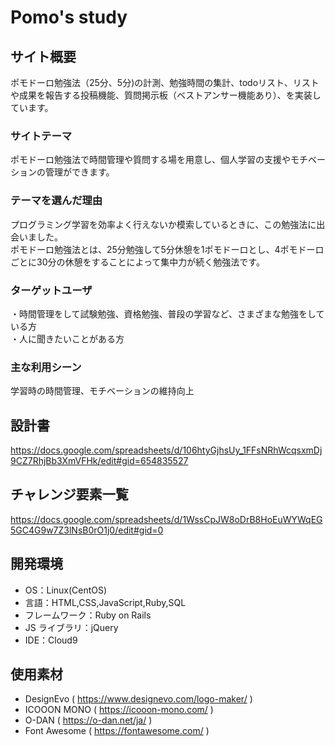 # Pomo's study

## サイト概要

ポモドーロ勉強法（25分、5分)の計測、勉強時間の集計、todoリスト、リストや成果を報告する投稿機能、質問掲示板（ベストアンサー機能あり）、を実装しています。

### サイトテーマ

ポモドーロ勉強法で時間管理や質問する場を用意し、個人学習の支援やモチベーションの管理ができます。

### テーマを選んだ理由

プログラミング学習を効率よく行えないか模索しているときに、この勉強法に出会いました。<br>
ポモドーロ勉強法とは、25分勉強して5分休憩を1ポモドーロとし、4ポモドーロごとに30分の休憩をすることによって集中力が続く勉強法です。

### ターゲットユーザ

・時間管理をして試験勉強、資格勉強、普段の学習など、さまざまな勉強をしている方<br>
・人に聞きたいことがある方

### 主な利用シーン

学習時の時間管理、モチベーションの維持向上

## 設計書

https://docs.google.com/spreadsheets/d/106htyGjhsUy_1FFsNRhWcqsxmDj9CZ7RhjBb3XmVFHk/edit#gid=654835527

## チャレンジ要素一覧

https://docs.google.com/spreadsheets/d/1WssCpJW8oDrB8HoEuWYWqEG5GC4G9w7Z3lNsB0rO1j0/edit#gid=0

## 開発環境

- OS：Linux(CentOS)
- 言語：HTML,CSS,JavaScript,Ruby,SQL
- フレームワーク：Ruby on Rails
- JS ライブラリ：jQuery
- IDE：Cloud9

## 使用素材
- DesignEvo ( https://www.designevo.com/logo-maker/ )
- ICOOON MONO ( https://icooon-mono.com/ )
- O-DAN ( https://o-dan.net/ja/ )
- Font Awesome ( https://fontawesome.com/ )
